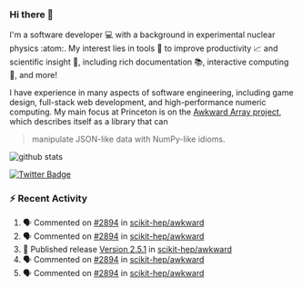 ### Hi there 👋 

I'm a software developer 💻 with a background in experimental nuclear physics :atom:. My interest lies in tools :wrench: to improve productivity :chart_with_upwards_trend: and scientific insight :telescope:, including rich documentation 📚, interactive computing 🧮, and more! 

I have experience in many aspects of software engineering, including game design, full-stack web development, and high-performance numeric computing. My main focus at Princeton is on the [Awkward Array project](awkward-array.org/), which describes itself as a library that can 
> manipulate JSON-like data with NumPy-like idioms.

![github stats](https://github-readme-stats.vercel.app/api?username=agoose77&show_icons=true&hide_rank=true&hide_title=true&bg_color=30,e76445,904e95&text_color=efe3ec&icon_color=efe3ec)
<!--
**agoose77/agoose77** is a ✨ _special_ ✨ repository because its `README.md` (this file) appears on your GitHub profile.

Here are some ideas to get you started:

- 🔭 I’m currently working on ...
- 🌱 I’m currently learning ...
- 👯 I’m looking to collaborate on ...
- 🤔 I’m looking for help with ...
- 💬 Ask me about ...
- 📫 How to reach me: ...
- 😄 Pronouns: ...
- ⚡ Fun fact: ...
-->

[![Twitter Badge](https://img.shields.io/twitter/follow/agoose77?style=flat-square&logo=Twitter&logoColor=white&color=cornflowerblue)](https://twitter.com/agoose77)

### :zap: Recent Activity

<!--START_SECTION:activity-->
1. 🗣 Commented on [#2894](https://github.com/scikit-hep/awkward/issues/2894#issuecomment-1853615008) in [scikit-hep/awkward](https://github.com/scikit-hep/awkward)
2. 🗣 Commented on [#2894](https://github.com/scikit-hep/awkward/issues/2894#issuecomment-1852851587) in [scikit-hep/awkward](https://github.com/scikit-hep/awkward)
3. 🚀 Published release [Version 2.5.1](https://github.com/scikit-hep/awkward/releases/tag/v2.5.1) in [scikit-hep/awkward](https://github.com/scikit-hep/awkward)
4. 🗣 Commented on [#2894](https://github.com/scikit-hep/awkward/issues/2894#issuecomment-1852839737) in [scikit-hep/awkward](https://github.com/scikit-hep/awkward)
5. 🗣 Commented on [#2894](https://github.com/scikit-hep/awkward/issues/2894#issuecomment-1852738512) in [scikit-hep/awkward](https://github.com/scikit-hep/awkward)
<!--END_SECTION:activity-->
